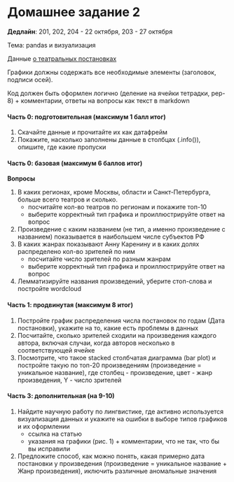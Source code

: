# Домашнее задание 2

**Дедлайн**: 201, 202, 204 - 22 октября, 203 - 27 октября

Тема: pandas и визуализация

Данные [о театральных постановках](https://opendata.mkrf.ru/opendata/7705851331-stat_theatres_repertoire)

Графики должны содержать все необходимые элементы (заголовок, подписи осей).

Код должен быть оформлен логично (деление на ячейки тетрадки, pep-8) + комментарии, ответы на вопросы как текст в markdown

#### Часть 0: подготовительная (максимум 1 балл итог)

1. Скачайте данные и прочитайте их как датафрейм
2. Покажите, насколько заполнены данные в столбцах (.info()), опишите, где какие пропуски

#### Часть 0: базовая (максимум 6 баллов итог)

**Вопросы**

1. В каких регионах, кроме Москвы, области и Санкт-Петербурга, больше всего театров и сколько.
    - посчитайте кол-во театров по регионам и покажите топ-10
    - выберите корректный тип графика и проиллюстрируйте ответ на вопрос
2. Произведение с каким названием (не тип, а именно произведение с названием) показывается в наибольшем числе субъектов РФ
3. В каких жанрах показывают Анну Каренину и в каких долях распределено кол-во зрителей по ним
    - посчитайте число зрителей по разным жанрам
    - выберите корректный тип графика и проиллюстрируйте ответ на вопрос
4. Лемматизируйте названия произведений, уберите стоп-слова и постройте wordcloud 

#### Часть 1: продвинутая (максимум 8 итог)

1. Постройте график распределения числа постановок по годам (Дата постановки), укажите на то, какие есть проблемы в данных
2. Посчитайте, сколько зрителей сходили на произведения каждого автора, включая случаи, когда авторов несколько в соответствующей ячейке
3. Посмотрите, что такое stacked столбчатая диаграмма (bar plot) и постройте такую по топ-20 произведениям (произведение = уникальное название), где столбец - произведение, цвет - жанр произведения, Y - число зрителей

#### Часть 3: дополнительная (на 9-10)

1. Найдите научную работу по лингвистике, где активно используется визуализация данных и укажите на ошибки в выборе типов графиков и их оформлении
      - ссылка на статью
      - указания на графики (рис. 1) + комментарии, что не так, что бы вы исправили
2. Предложите способ, как можно понять, какая примерно дата постановки у произведения (произведение = уникальное название + Жанр произведения), иключить различные аномальные значения
